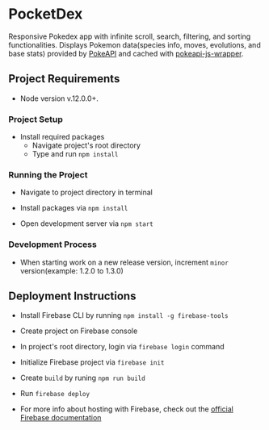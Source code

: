 # PocketDex

Responsive Pokedex app with infinite scroll, search, filtering, and sorting functionalities. Displays Pokemon data(species info, moves, evolutions, and base stats) provided by [PokeAPI](https://pokeapi.co/docs/v2) and cached with [pokeapi-js-wrapper](https://github.com/PokeAPI/pokeapi-js-wrapper).

## Project Requirements

- Node version v.12.0.0+.

### Project Setup

- Install required packages
    - Navigate project's root directory
    - Type and run `npm install`

### Running the Project

- Navigate to project directory in terminal

- Install packages via `npm install`

- Open development server via `npm start`

### Development Process

- When starting work on a new release version, increment `minor` version(example: 1.2.0 to 1.3.0)

## Deployment Instructions

- Install Firebase CLI by running `npm install -g firebase-tools`

- Create project on Firebase console

- In project's root directory, login via `firebase login` command

- Initialize Firebase project via `firebase init`

- Create `build` by runing `npm run build`

- Run `firebase deploy`

- For more info about hosting with Firebase, check out the [official Firebase documentation](https://firebase.google.com/docs/hosting/quickstart)



